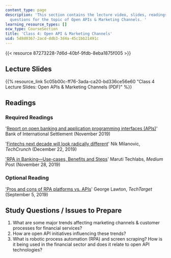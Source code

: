 ```yaml
---
content_type: page
description: 'This section contains the lecture video, slides, readings, and study
  questions for the topic of Open APIs & Marketing Channels. '
learning_resource_types: []
ocw_type: CourseSection
title: 'Class 4: Open API & Marketing Channels'
uid: 5d8d0367-2acd-ddb3-3d4a-45c1bb21491c
---
```


{{< resource 87273228-7d6d-40bf-9fdb-8eba1875f005 >}}

Lecture Slides
--------------

{{% resource_link 5c05b00c-ff76-3ada-ca20-bd336ce56e60 "Class 4 Lecture Slides: Open APIs & Marketing Channels (PDF)" %}}

Readings
--------

### Required Readings

'[Report on open banking and application programming interfaces (APIs)](https://www.bis.org/bcbs/publ/d486.htm)' Bank of International Settlement (November 2019)

'[Fintechs next decade will look radically different](https://techcrunch.com/2019/12/22/fintechs-next-decade-will-look-radically-different/)' Nik Milanovic, _TechCrunch_ (December 22, 2019)

['RPA in Banking—Use-cases, Benefits and Steps](https://medium.com/@MarutiTech/rpa-in-banking-use-cases-benefits-and-steps-8b97312a7d4f)' Maruti Techlabs, _Medium_ Post (November 28, 2019)

### Optional Reading

['Pros and cons of RPA platforms vs. APIs](https://searchcio.techtarget.com/feature/Pros-and-cons-of-RPA-platforms-vs-APIs)' George Lawton, _TechTarget_ (September 5, 2019)

Study Questions / Issues to Prepare
-----------------------------------

1.  What are some major trends affecting marketing channels & customer processes for financial services?
2.  How are open API initiatives influencing these trends?
3.  What is robotic process automation (RPA) and screen scraping? How is it being used in the financial sector and does it relate to open API technologies?